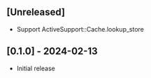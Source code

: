 ## [Unreleased]

- Support ActiveSupport::Cache.lookup\_store

## [0.1.0] - 2024-02-13

- Initial release
